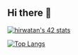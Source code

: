 ## Hi there 👋

[![hirwatan's 42 stats](https://badge.mediaplus.ma/colorfulwaves/hirwatan)](https://github.com/oakoudad/badge42)

[![Top Langs](https://github-readme-stats.vercel.app/api/top-langs/?username=melswonder&theme=vue-dark&show_icons=true&layout=compact)](https://github.com/melswonder/github-readme-stats)

<!--
**melswonder/melswonder** is a ✨ _special_ ✨ repository because its `README.md` (this file) appears on your GitHub profile.

Here are some ideas to get you started:

- 🔭 I’m currently working on ...
- 🌱 I’m currently learning ...
- 👯 I’m looking to collaborate on ...
- 🤔 I’m looking for help with ...
- 💬 Ask me about ...
- 📫 How to reach me: ...
- 😄 Pronouns: ...
- ⚡ Fun fact: ...
-->
